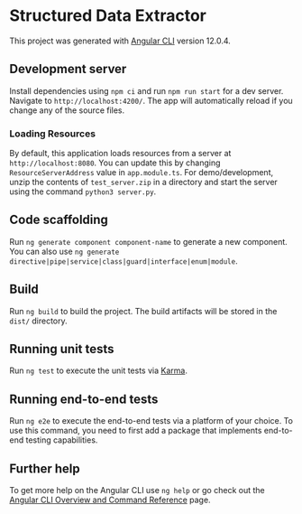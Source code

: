 # Structured Data Extractor

This project was generated with [Angular CLI](https://github.com/angular/angular-cli) version 12.0.4.

## Development server

Install dependencies using `npm ci` and run `npm run start` for a dev server. Navigate to `http://localhost:4200/`. The app will automatically reload if you change any of the source files.

### Loading Resources

By default, this application loads resources from a server at `http://localhost:8080`. You can update this by changing `ResourceServerAddress` value in `app.module.ts`. For demo/development, unzip the contents of `test_server.zip` in a directory and start the server using the command `python3 server.py`.

## Code scaffolding

Run `ng generate component component-name` to generate a new component. You can also use `ng generate directive|pipe|service|class|guard|interface|enum|module`.

## Build

Run `ng build` to build the project. The build artifacts will be stored in the `dist/` directory.

## Running unit tests

Run `ng test` to execute the unit tests via [Karma](https://karma-runner.github.io).

## Running end-to-end tests

Run `ng e2e` to execute the end-to-end tests via a platform of your choice. To use this command, you need to first add a package that implements end-to-end testing capabilities.

## Further help

To get more help on the Angular CLI use `ng help` or go check out the [Angular CLI Overview and Command Reference](https://angular.io/cli) page.
